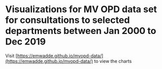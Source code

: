 # Visualizations for MV OPD data set for consultations to selected departments between Jan 2000 to Dec 2019
Visit [https://emwadde.github.io/mvopd-data/](https://emwadde.github.io/mvopd-data/) to view the charts
